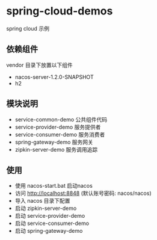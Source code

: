 # spring-cloud-demos

spring cloud 示例

## 依赖组件

vendor 目录下放置以下组件

- nacos-server-1.2.0-SNAPSHOT
- h2

## 模块说明

- service-common-demo 公共组件代码
- service-provider-demo 服务提供者
- service-consumer-demo 服务消费者
- spring-gateway-demo 服务网关
- zipkin-server-demo 服务调用追踪
  
## 使用

- 使用 nacos-start.bat 启动nacos
- 访问 <http://localhost:8848> (默认账号密码: nacos/nacos)
- 导入 nacos 目录下配置
- 启动 zipkin-server-demo
- 启动 service-provider-demo
- 启动 service-consumer-demo
- 启动 spring-gateway-demo